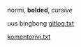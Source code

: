 normi, **bolded**, *cursive*

uus bingbong
[gitlog.txt](https://github.com/irismayigyu/ot-harjoitustyo/blob/master/laskarit/viikko1/gitlog.txt)

[komentorivi.txt](https://github.com/irismayigyu/ot-harjoitustyo/blob/master/laskarit/viikko1/komentorivi.txt)
